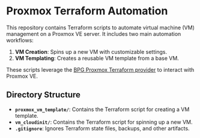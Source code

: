 # Proxmox Terraform Automation

This repository contains Terraform scripts to automate virtual machine (VM) management on a Proxmox VE server. It includes two main automation workflows:

1. **VM Creation**: Spins up a new VM with customizable settings.
2. **VM Templating**: Creates a reusable VM template from a base VM.

These scripts leverage the [BPG Proxmox Terraform provider](https://registry.terraform.io/providers/bpg/proxmox) to interact with Proxmox VE.

## Directory Structure

- **`proxmox_vm_template/`**: Contains the Terraform script for creating a VM template.
- **`vm_cloudinit/`**: Contains the Terraform script for spinning up a new VM.
- **`.gitignore`**: Ignores Terraform state files, backups, and other artifacts.

